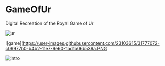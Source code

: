 # GameOfUr
Digital Recreation of the Royal Game of Ur

![ur](https://user-images.githubusercontent.com/23103615/31722085-c69d5f64-b3e0-11e7-84a5-9d870102dd68.jpg)

![game](https://user-images.githubusercontent.com/23103615/31777072-c09977b0-b4b2-11e7-9e60-1ad1b06b539a.PNG

![intro](https://user-images.githubusercontent.com/23103615/31777135-e805fb16-b4b2-11e7-8a5b-cbecf5726cbd.PNG)
